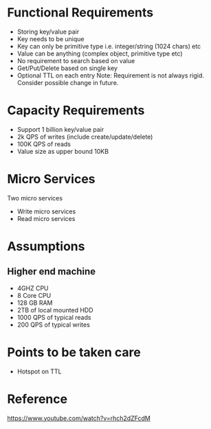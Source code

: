# Functional Requirements
- Storing key/value pair
- Key needs to be unique
- Key can only be primitive type i.e. integer/string (1024 chars) etc
- Value can be anything (complex object, primitive type etc)
- No requirement to search based on value
- Get/Put/Delete based on single key
- Optional TTL on each entry
Note: Requirement is not always rigid. Consider possible change in future.
# Capacity Requirements
- Support 1 billion key/value pair
- 2k QPS of writes (include create/update/delete)
- 100K QPS of reads
- Value size as upper bound 10KB
# Micro Services
Two micro services
- Write micro services
- Read micro services
# Assumptions
## Higher end machine
- 4GHZ CPU
- 8 Core CPU
- 128 GB RAM
- 2TB of local mounted HDD
- 1000 QPS of typical reads
- 200 QPS of typical writes
# Points to be taken care
- Hotspot on TTL
# Reference
https://www.youtube.com/watch?v=rhch2dZFcdM

